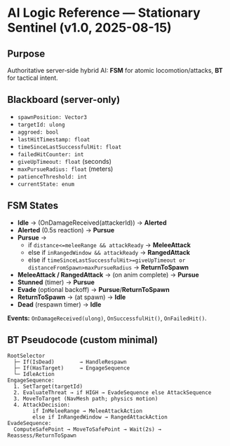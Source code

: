 # AI Logic Reference — Stationary Sentinel (v1.0, 2025-08-15)

## Purpose
Authoritative server‑side hybrid AI: **FSM** for atomic locomotion/attacks, **BT** for tactical intent.

## Blackboard (server-only)
- `spawnPosition: Vector3`
- `targetId: ulong`
- `aggroed: bool`
- `lastHitTimestamp: float`
- `timeSinceLastSuccessfulHit: float`
- `failedHitCounter: int`
- `giveUpTimeout: float` (seconds)
- `maxPursueRadius: float` (meters)
- `patienceThreshold: int`
- `currentState: enum`

## FSM States
- **Idle** → (OnDamageReceived(attackerId)) → **Alerted**  
- **Alerted** (0.5s reaction) → **Pursue**  
- **Pursue** → 
  - if `distance<=meleeRange && attackReady` → **MeleeAttack**  
  - else if `inRangedWindow && attackReady` → **RangedAttack**  
  - else if `timeSinceLastSuccessfulHit>=giveUpTimeout or distanceFromSpawn>maxPursueRadius` → **ReturnToSpawn**
- **MeleeAttack / RangedAttack** → (on anim complete) → **Pursue**  
- **Stunned** (timer) → **Pursue**  
- **Evade** (optional backoff) → **Pursue**/**ReturnToSpawn**  
- **ReturnToSpawn** → (at spawn) → **Idle**  
- **Dead** (respawn timer) → **Idle**

**Events:** `OnDamageReceived(ulong)`, `OnSuccessfulHit()`, `OnFailedHit()`.

## BT Pseudocode (custom minimal)
```
RootSelector
  ├─ If(IsDead)        → HandleRespawn
  ├─ If(HasTarget)     → EngageSequence
  └─ IdleAction
EngageSequence:
  1. SetTarget(targetId)
  2. EvaluateThreat → if HIGH → EvadeSequence else AttackSequence
  3. MoveToTarget (NavMesh path; physics motion)
  4. AttackDecision:
        if InMeleeRange → MeleeAttackAction
        else if InRangedWindow → RangedAttackAction
EvadeSequence:
  ComputeSafePoint → MoveToSafePoint → Wait(2s) → Reassess/ReturnToSpawn
```
